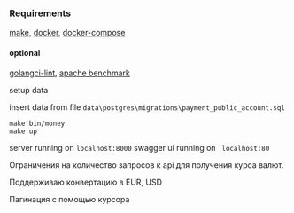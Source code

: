 ### Requirements
[make](https://www.gnu.org/software/make/), [docker](https://www.docker.com/), [docker-compose](https://docs.docker.com/compose/install/)


#### optional
[golangci-lint](https://github.com/golangci/golangci-lint),
[apache benchmark](https://httpd.apache.org/docs/2.4/programs/ab.html)

setup data

insert data from file ```data\postgres\migrations\payment_public_account.sql```
```shell
make bin/money
make up
```

server running on ```localhost:8000```
swagger ui running on ``` localhost:80```

Ограничения на количество запросов к api для получения курса валют.

Поддерживаю конвертацию в EUR, USD

Пагинация с помощью курсора